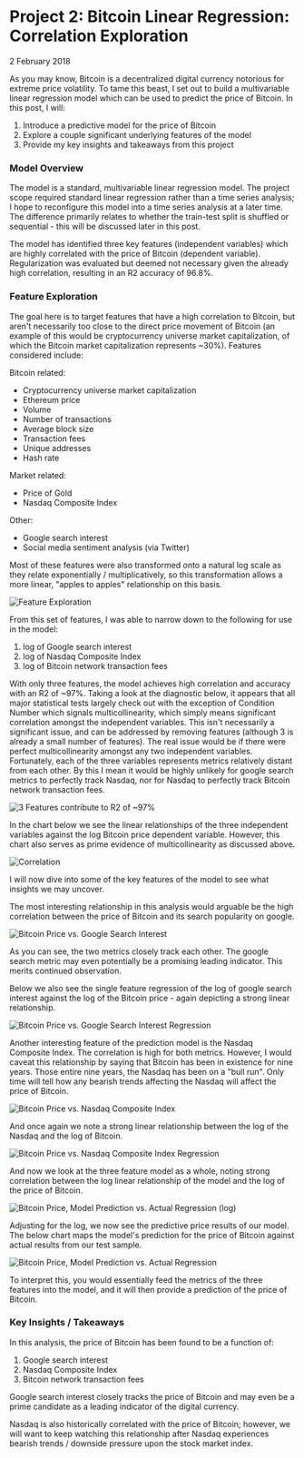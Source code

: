 # Project 2: Bitcoin Linear Regression: Correlation Exploration
2 February 2018



As you may know, Bitcoin is a decentralized digital currency notorious for extreme price volatility.  To tame this beast, I set out to build a multivariable linear regression model which can be used to predict the price of Bitcoin.  In this post, I will:

1. Introduce a predictive model for the price of Bitcoin
2. Explore a couple significant underlying features of the model
3. Provide my key insights and takeaways from this project


### Model Overview
The model is a standard, multivariable linear regression model. The project scope required standard linear regression rather than a time series analysis; I hope to reconfigure this model into a time series analysis at a later time.  The difference primarily relates to whether the train-test split is shuffled or sequential - this will be discussed later in this post.  

The model has identified three key features (independent variables) which are highly correlated with the price of Bitcoin (dependent variable).  Regularization was evaluated but deemed not necessary
given the already high correlation, resulting in an R2 accuracy of 96.8%.

### Feature Exploration
The goal here is to target features that have a high correlation to Bitcoin, but aren't necessarily too close to the direct price movement of Bitcoin (an example of this would be
  cryptocurrency universe market capitalization, of which the Bitcoin market capitalization represents ~30%).  Features considered include:

Bitcoin related:
- Cryptocurrency universe market capitalization
- Ethereum price
- Volume
- Number of transactions
- Average block size
- Transaction fees
- Unique addresses
- Hash rate

Market related:
- Price of Gold
- Nasdaq Composite Index

Other:
- Google search interest
- Social media sentiment analysis (via Twitter)

Most of these features were also transformed onto a natural log scale as they relate exponentially / multiplicatively, so this transformation allows a more linear, "apples to apples" relationship on this basis.  

![](charts/featureexploration.png "Feature Exploration")

From this set of features, I was able to narrow down to the following for use in the model:
1. log of Google search interest
2. log of Nasdaq Composite Index
3. log of Bitcoin network transaction fees

With only three features, the model achieves high correlation and accuracy with an R2 of ~97%.  Taking a look at the diagnostic below, it appears that all major statistical tests largely check out with the exception of Condition Number which signals multicollinearity, which simply means significant correlation amongst the independent variables.  This isn't necessarily a significant issue, and can be addressed by removing features (although 3 is already a small number of features).  The real issue would be if there were perfect multicollinearity amongst any two independent variables.  Fortunately, each of the three variables represents metrics relatively distant from each other.  By this I mean it would be highly unlikely for google search metrics to perfectly track Nasdaq, nor for Nasdaq to perfectly track Bitcoin network transaction fees.  

![](charts/OLS.png "3 Features contribute to R2 of ~97%")

In the chart below we see the linear relationships of the three independent variables against the log Bitcoin price dependent variable.  However, this chart also serves as prime evidence of multicollinearity as discussed above.  

![](charts/modelpairplot.png "Correlation")

I will now dive into some of the key features of the model to see what insights we may uncover.   

The most interesting relationship in this analysis would arguable be the high correlation between the price of Bitcoin and its search popularity on google.  

![](charts/googlesearchinterest.png "Bitcoin Price vs. Google Search Interest")

As you can see, the two metrics closely track each other.  The google search metric may even potentially be a promising leading indicator.  This merits continued observation.  

Below we also see the single feature regression of the log of google search interest against the log of the Bitcoin price - again depicting a strong linear relationship.  

![](charts/interestvsbtcprice.png "Bitcoin Price vs. Google Search Interest Regression")

Another interesting feature of the prediction model is the Nasdaq Composite Index.  The correlation is high for both metrics.  However, I would caveat this relationship by saying that Bitcoin has been in existence for nine years.  Those entire nine years, the Nasdaq has been on a "bull run".  Only time will tell how any bearish trends affecting the Nasdaq will affect the price of Bitcoin.  

![](charts/nasdaq.png "Bitcoin Price vs. Nasdaq Composite Index")

And once again we note a strong linear relationship between the log of the Nasdaq and the log of Bitcoin.  

![](charts/nasdaqvsbtcprice.png "Bitcoin Price vs. Nasdaq Composite Index Regression")

And now we look at the three feature model as a whole, noting strong correlation between the log linear relationship of the model and the log of the price of Bitcoin.   

![](charts/logpredictedvsactual.png "Bitcoin Price, Model Prediction vs. Actual Regression (log)")

Adjusting for the log, we now see the predictive price results of our model.  The below chart maps the model's prediction for the price of Bitcoin against actual results from our test sample.  

![](charts/predictedvsactual.png "Bitcoin Price, Model Prediction vs. Actual Regression")

To interpret this, you would essentially feed the metrics of the three features into the model, and it will then provide a prediction of the price of Bitcoin.  

### Key Insights / Takeaways
In this analysis, the price of Bitcoin has been found to be a function of:
1. Google search interest
2. Nasdaq Composite Index
3. Bitcoin network transaction fees  

Google search interest closely tracks the price of Bitcoin and may even be a prime candidate as a leading indicator of the digital currency.  

Nasdaq is also historically correlated with the price of Bitcoin; however, we will want to keep watching this relationship after Nasdaq experiences bearish trends / downside pressure upon the stock market index.

